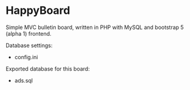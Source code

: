 # HappyBoard
Simple MVC bulletin board, written in PHP with MySQL and bootstrap 5 (alpha 1) frontend.

Database settings:
- config.ini

Exported database for this board:
- ads.sql